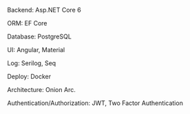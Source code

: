 <p>Backend: Asp.NET Core 6</p>
<p>ORM: EF Core</p>
<p>Database: PostgreSQL</p>
<p>UI: Angular, Material</p>
<p>Log: Serilog, Seq</p>
<p>Deploy: Docker</p>
<p>Architecture: Onion Arc.</p>
<p>Authentication/Authorization: JWT, Two Factor Authentication</p>
